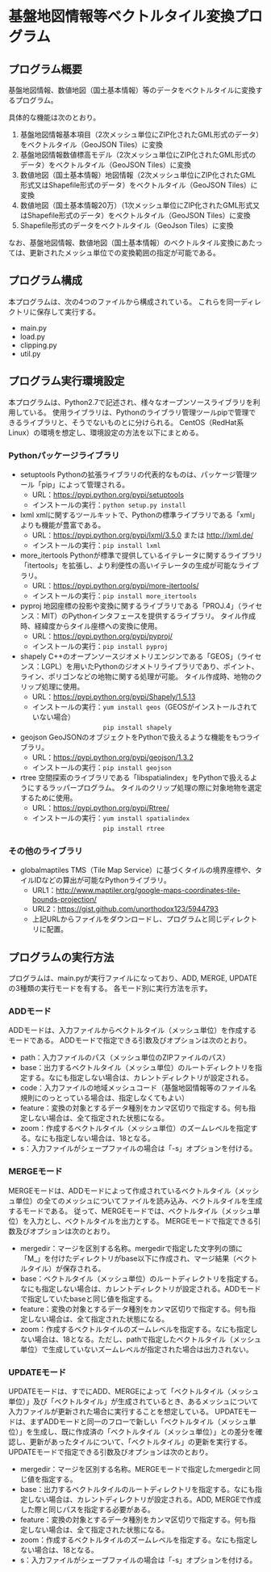 # 基盤地図情報等ベクトルタイル変換プログラム

## プログラム概要
基盤地図情報、数値地図（国土基本情報）等のデータをベクトルタイルに変換するプログラム。

具体的な機能は次のとおり。
1. 基盤地図情報基本項目（2次メッシュ単位にZIP化されたGML形式のデータ）をベクトルタイル（GeoJSON Tiles）に変換
2. 基盤地図情報数値標高モデル（2次メッシュ単位にZIP化されたGML形式のデータ）をベクトルタイル（GeoJSON Tiles）に変換
3. 数値地図（国土基本情報）地図情報（2次メッシュ単位にZIP化されたGML形式又はShapefile形式のデータ）をベクトルタイル（GeoJSON Tiles）に変換
4. 数値地図（国土基本情報20万）（1次メッシュ単位にZIP化されたGML形式又はShapefile形式のデータ）をベクトルタイル（GeoJSON Tiles）に変換
5. Shapefile形式のデータをベクトルタイル（GeoJson Tiles）に変換

なお、基盤地図情報、数値地図（国土基本情報）のベクトルタイル変換にあたっては、更新されたメッシュ単位での変換範囲の指定が可能である。


## プログラム構成
本プログラムは、次の4つのファイルから構成されている。
これらを同一ディレクトリに保存して実行する。
- main.py
- load.py
- clipping.py
- util.py


## プログラム実行環境設定
本プログラムは、Python2.7で記述され、様々なオープンソースライブラリを利用している。
使用ライブラリは、Pythonのライブラリ管理ツールpipで管理できるライブラリと、そうでないものとに分けられる。
CentOS（RedHat系 Linux）の環境を想定し、環境設定の方法を以下にまとめる。

### Pythonパッケージライブラリ
- setuptools
  Pythonの拡張ライブラリの代表的なものは、パッケージ管理ツール「pip」によって管理される。
  - URL：https://pypi.python.org/pypi/setuptools
  - インストールの実行：`python setup.py install`
- lxml
  xmlに関するツールキットで、Pythonの標準ライブラリである「xml」よりも機能が豊富である。
  - URL：https://pypi.python.org/pypi/lxml/3.5.0 または http://lxml.de/
  - インストールの実行：`pip install lxml`
- more_itertools
  Pythonが標準で提供しているイテレータに関するライブラリ「itertools」を拡張し、より利便性の高いイテレータの生成が可能なライブラリ。
  - URL：https://pypi.python.org/pypi/more-itertools/
  - インストールの実行：`pip install more_itertools`
- pyproj
  地図座標の投影や変換に関するライブラリである「PROJ.4」（ライセンス：MIT）のPythonインタフェースを提供するライブラリ。
  タイル作成時、経緯度からタイル座標への変換に使用。
  - URL：https://pypi.python.org/pypi/pyproj/
  - インストールの実行：`pip install pyproj`
- shapely
  C++のオープンソースジオメトリエンジンである「GEOS」（ライセンス：LGPL）を用いたPythonのジオメトリライブラリであり、ポイント、ライン、ポリゴンなどの地物に関する処理が可能。
  タイル作成時、地物のクリップ処理に使用。
  - URL：https://pypi.python.org/pypi/Shapely/1.5.13
  - インストールの実行：`yum install geos`（GEOSがインストールされていない場合）  
  　　　　　　　　　　`pip install shapely`
- geojson
  GeoJSONのオブジェクトをPythonで扱えるような機能をもつライブラリ。
  - URL：https://pypi.python.org/pypi/geojson/1.3.2
  - インストールの実行：`pip install geojson`
- rtree
  空間探索のライブラリである「libspatialindex」をPythonで扱えるようにするラッパープログラム。
  タイルのクリップ処理の際に対象地物を選定するために使用。
  - URL：https://pypi.python.org/pypi/Rtree/
  - インストールの実行：`yum install spatialindex`  
  　　　　　　　　　　`pip install rtree`

### その他のライブラリ
- globalmaptiles
  TMS（Tile Map Service）に基づくタイルの境界座標や、タイルIDなどの算出が可能なPythonライブラリ。
  - URL1：http://www.maptiler.org/google-maps-coordinates-tile-bounds-projection/
  - URL2：https://gist.github.com/unorthodox123/5944793
  - 上記URLからファイルをダウンロードし、プログラムと同じディレクトリに配置。


## プログラムの実行方法
プログラムは、main.pyが実行ファイルになっており、ADD, MERGE, UPDATE の3種類の実行モードを有する。
各モード別に実行方法を示す。

### ADDモード
ADDモードは、入力ファイルからベクトルタイル（メッシュ単位）を作成するモードである。
ADDモードで指定できる引数及びオプションは次のとおり。
- path：入力ファイルのパス（メッシュ単位のZIPファイルのパス）
- base：出力するベクトルタイル（メッシュ単位）のルートディレクトリを指定する。なにも指定しない場合は、カレントディレクトリが設定される。
- code：入力ファイルの地域メッシュコード（基盤地図情報等のファイル名規則にのっとっている場合は、指定しなくてもよい）
- feature：変換の対象とするデータ種別をカンマ区切りで指定する。何も指定しない場合は、全て指定された状態になる。
- zoom：作成するベクトルタイル（メッシュ単位）のズームレベルを指定する。なにも指定しない場合は、18となる。
- s：入力ファイルがシェープファイルの場合は「-s」オプションを付ける。

### MERGEモード
MERGEモードは、ADDモードによって作成されているベクトルタイル（メッシュ単位）の全てのメッシュについてファイルを読み込み、ベクトルタイルを生成するモードである。
従って、MERGEモードでは、ベクトルタイル（メッシュ単位）を入力とし、ベクトルタイルを出力とする。
MERGEモードで指定できる引数及びオプションは次のとおり。

- mergedir：マージを区別する名称。mergedirで指定した文字列の頭に「M_」を付けたディレクトリがbase以下に作成され、マージ結果（ベクトルタイル）が保存される。
- base：ベクトルタイル（メッシュ単位）のルートディレクトリを指定する。なにも指定しない場合は、カレントディレクトリが設定される。ADDモードで指定していたbaseと同じ値を指定する。
- feature：変換の対象とするデータ種別をカンマ区切りで指定する。何も指定しない場合は、全て指定された状態になる。
- zoom：作成するベクトルタイルのズームレベルを指定する。なにも指定しない場合は、18となる。ただし、pathで指定したベクトルタイル（メッシュ単位）で生成していないズームレベルが指定された場合は出力されない。

### UPDATEモード
UPDATEモードは、すでにADD、MERGEによって「ベクトルタイル（メッシュ単位）」及び「ベクトルタイル」が生成されているとき、あるメッシュについて入力ファイルが更新された場合に実行することを想定している。
UPDATEモードは、まずADDモードと同一のフローで新しい「ベクトルタイル（メッシュ単位）」を生成し、既に作成済の「ベクトルタイル（メッシュ単位）」との差分を確認し、更新があったタイルについて、「ベクトルタイル」の更新を実行する。
UPDATEモードで指定できる引数及びオプションは次のとおり。
- mergedir：マージを区別する名称。MERGEモードで指定したmergedirと同じ値を指定する。
- base：出力するベクトルタイルのルートディレクトリを指定する。なにも指定しない場合は、カレントディレクトリが設定される。ADD, MERGEで作成した際と同じパスを指定する必要がある。
- feature：変換の対象とするデータ種別をカンマ区切りで指定する。何も指定しない場合は、全て指定された状態になる。
- zoom：作成するベクトルタイルのズームレベルを指定する。なにも指定しない場合は、18となる。
- s：入力ファイルがシェープファイルの場合は「-s」オプションを付ける。
